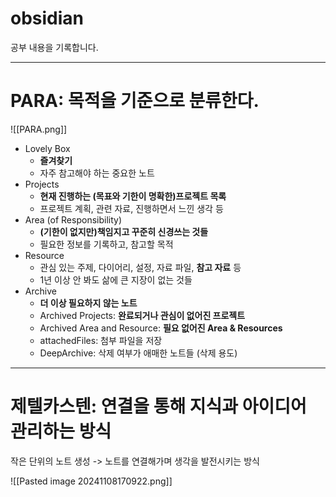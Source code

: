 # obsidian
공부 내용을 기록합니다.


---

# PARA: 목적을 기준으로 분류한다.
![[PARA.png]]

- Lovely Box
	- **즐겨찾기**
	- 자주 참고해야 하는 중요한 노트
- Projects
	- **현재 진행하는 (목표와 기한이 명확한)프로젝트 목록**
	- 프로젝트 계획, 관련 자료, 진행하면서 느낀 생각 등
- Area (of Responsibility)
	- **(기한이 없지만)책임지고 꾸준히 신경쓰는 것들**
	- 필요한 정보를 기록하고, 참고할 목적
- Resource
	- 관심 있는 주제, 다이어리, 설정, 자료 파일, **참고 자료** 등
	- 1년 이상 안 봐도 삶에 큰 지장이 없는 것들
- Archive
	- **더 이상 필요하지 않는 노트**
	- Archived Projects: **완료되거나 관심이 없어진 프로젝트**
	- Archived Area and Resource: **필요 없어진 Area & Resources**
	- attachedFiles: 첨부 파일을 저장
	- DeepArchive: 삭제 여부가 애매한 노트들 (삭제 용도)

---
# 제텔카스텐: 연결을 통해 지식과 아이디어 관리하는 방식

작은 단위의 노트 생성 -> 노트를 연결해가며 생각을 발전시키는 방식


![[Pasted image 20241108170922.png]]


